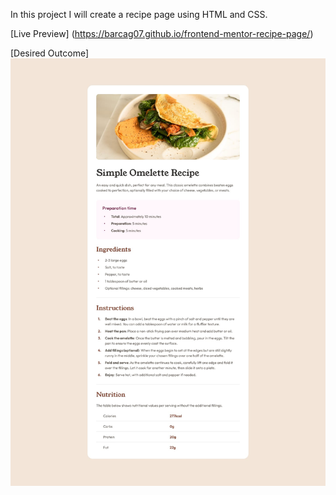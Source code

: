 In this project I will create a recipe page using HTML and CSS.

[Live Preview] (https://barcag07.github.io/frontend-mentor-recipe-page/)

[Desired Outcome] ![Desired Outcome](./design/desktop-design.jpg)